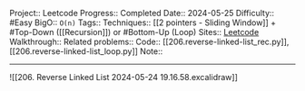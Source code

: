 Project:: Leetcode
Progress:: Completed
Date:: 2024-05-25
Difficulty:: #Easy 
BigO:: `O(n)`
Tags:: 
Techniques:: [[2 pointers - Sliding Window]] + #Top-Down ([[Recursion]]) or #Bottom-Up (Loop)
Sites:: [Leetcode](https://leetcode.com/problems/reverse-linked-list/description/)
Walkthrough:: 
Related problems:: 
Code:: [[206.reverse-linked-list_rec.py]], [[206.reverse-linked-list_loop.py]]
Note:: 

---


![[206. Reverse Linked List 2024-05-24 19.16.58.excalidraw]]